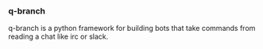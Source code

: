 ### q-branch
q-branch is a python framework for building bots that take commands from reading a chat like irc or slack.
